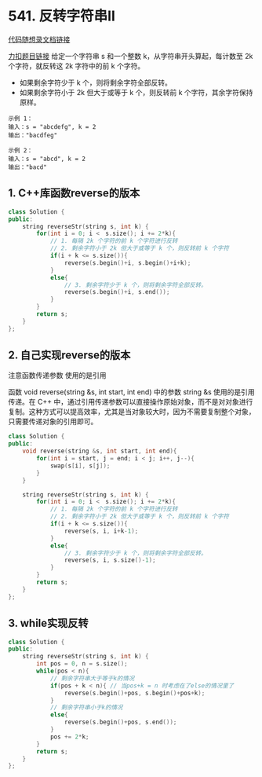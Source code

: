 # 541. 反转字符串II

[代码随想录文档链接](https://www.programmercarl.com/0541.%E5%8F%8D%E8%BD%AC%E5%AD%97%E7%AC%A6%E4%B8%B2II.html#%E7%AE%97%E6%B3%95%E5%85%AC%E5%BC%80%E8%AF%BE)

[力扣题目链接](https://leetcode.cn/problems/reverse-string-ii/)
给定一个字符串 s 和一个整数 k，从字符串开头算起，每计数至 2k 个字符，就反转这 2k 字符中的前 k 个字符。

- 如果剩余字符少于 k 个，则将剩余字符全部反转。
- 如果剩余字符小于 2k 但大于或等于 k 个，则反转前 k 个字符，其余字符保持原样。
```text
示例 1：
输入：s = "abcdefg", k = 2
输出："bacdfeg"

示例 2：
输入：s = "abcd", k = 2
输出："bacd"
```

## 1. C++库函数reverse的版本

```cpp
class Solution {
public:
    string reverseStr(string s, int k) {
        for(int i = 0; i <　s.size(); i += 2*k){
            // 1. 每隔 2k 个字符的前 k 个字符进行反转
            // 2. 剩余字符小于 2k 但大于或等于 k 个，则反转前 k 个字符
            if(i + k <= s.size()){
                reverse(s.begin()+i, s.begin()+i+k);
            }
            else{
                // 3. 剩余字符少于 k 个，则将剩余字符全部反转。
                reverse(s.begin()+i, s.end());
            }
        }
        return s;
    }
};
```

## 2. 自己实现reverse的版本
注意函数传递参数 使用的是引用

函数 void reverse(string &s, int start, int end) 中的参数 string &s 使用的是引用传递。在 C++ 中，通过引用传递参数可以直接操作原始对象，而不是对对象进行复制。这种方式可以提高效率，尤其是当对象较大时，因为不需要复制整个对象，只需要传递对象的引用即可。
```cpp
class Solution {
public:
    void reverse(string &s, int start, int end){
        for(int i = start, j = end; i < j; i++, j--){
            swap(s[i], s[j]);
        }
    }

    string reverseStr(string s, int k) {
        for(int i = 0; i <　s.size(); i += 2*k){
            // 1. 每隔 2k 个字符的前 k 个字符进行反转
            // 2. 剩余字符小于 2k 但大于或等于 k 个，则反转前 k 个字符
            if(i + k <= s.size()){
                reverse(s, i, i+k-1);
            }
            else{
                // 3. 剩余字符少于 k 个，则将剩余字符全部反转。
                reverse(s, i, s.size()-1);
            }
        }
        return s;
    }
};
```
## 3. while实现反转
```cpp
class Solution {
public:
    string reverseStr(string s, int k) {
        int pos = 0, n = s.size();
        while(pos < n){
            // 剩余字符串大于等于k的情况
            if(pos + k < n){ // 当pos+k = n 时考虑在了else的情况里了
                reverse(s.begin()+pos, s.begin()+pos+k);
            }
            // 剩余字符串小于k的情况
            else{
                reverse(s.begin()+pos, s.end());
            }
            pos += 2*k;
        }
        return s;
    }
};
```